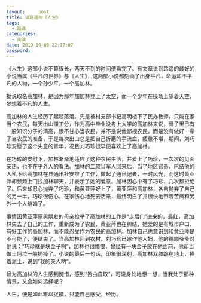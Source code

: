 ```yaml
---
layout:     post
title: 读路遥的《人生》
tags:
  - 路遥
categories:
  - 阅读
date: 2019-10-08 22:17:07
password:
---
```


《人生》这部小说不算很长，两天不到的时间便看完了。有文章说到路遥的最好的小说当属《平凡的世界》与《人生》，这两部小说都刻画了出身平凡，命运却不平凡的人物，一个孙少平，一个高加林。

据说取名高加林，是因为那年加加林登上了太空，而一个少年在操场上望着天空，梦想着不凡的人生。

<!--more-->

高加林的人生经历了起起落落。先是被村支部书记高明楼下了民办教师，只能在家当个农民，每天出山赚工分，作为高中毕业没考上大学的高加林来说，骨子里已有一股知识分子的清高，很不甘心当农民，并不是说他鄙视农民，而是没有做好一辈子当农民的准备，于是每次出山总是把自己折磨的手流血，疲惫不堪，期间，刘巧珍安慰了这个失意的青年，况且刘巧珍很早便喜欢上了高加林。

在巧珍的安慰下，加林渐渐地适应了这种农民生活，并爱上了巧珍，一次次的见面亲热，也不在乎外人的看法。加林的二叔当军人回来后，当了地区官员，巴结他的人私下给高加林在县通讯社安排了工作，做起了通讯记者，一时风光，而这时黄亚萍却频频上门找加林聊天，并表示了她的爱意。加林因心中有了巧珍，几次都拒绝了。后来却忍心抛弃了巧珍，和黄亚萍好上了，黄亚萍和高加林，各自抛弃了自己的另一半，巧珍很伤心，在家伤心地死去活来，最终明白了并很快地带着苦痛和另外一个人结婚了。

事情因黄亚萍原男朋友的母亲检举了高加林的工作是“走后门”进来的，最红，高加林失去了自己的工作，重新成为了农民，黄亚萍也在纠结，她爱的是有城市户口、有好工作的高加林，而不能忍受作为农民的高加林。加林自己也意识到和黄亚萍是不可能了，便结束了。当高加林回到农村，刘巧珍已嫁作他人妇，他的德顺爷爷对他说：“巧珍就是块金子啊”，加林也很悔恨，曾经有一块金子放在他面前，他却当做土坷垃一般扔掉了。小说的最后一句话，印象很深刻，高加林双膝跪在地上，捧着泥土，说到”我的亲人呐“。

曾为高加林的人生感到惋惜，感到“咎由自取”，可设身处地想一想，当我处于那种情景，又会如何选择呢？

人生，便是如此难以捉摸，只能自己感受，经历。
